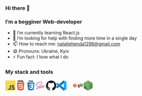 ### Hi there 👋

### I’m a begginer Web-developer
- 🌱 I’m currently learning React.js
- 🤔 I’m looking for help with finding more time in a single day
- 📫 How to reach me: nataliehenda1296@gmail.com
- 😄 Pronouns: Ukraine, Kyiv
- ⚡ Fun fact: I love what I do


### My stack and tools

<div class="conrainer" style="display: flex">
<img alight="left" alt="JavaScript" width="32" src="https://raw.githubusercontent.com/github/explore/80688e429a7d4ef2fca1e82350fe8e3517d3494d/topics/javascript/javascript.png"   style="max-width: 100%"/>
<img alight="left" alt="HTML" width="32" src="https://raw.githubusercontent.com/github/explore/80688e429a7d4ef2fca1e82350fe8e3517d3494d/topics/html/html.png"  style="max-width: 100%" />
<img alight="left" width="32" src="https://raw.githubusercontent.com/github/explore/80688e429a7d4ef2fca1e82350fe8e3517d3494d/topics/css/css.png" width="32" alt="Css" style="max-width: 100%"/>
<img alight="left" width="32" src="https://raw.githubusercontent.com/github/explore/80688e429a7d4ef2fca1e82350fe8e3517d3494d/topics/sass/sass.png" width="32" alt="SASS" style="max-width: 100%"/>

<img alight="left" width="32" src="https://raw.githubusercontent.com/github/explore/78df643247d429f6cc873026c0622819ad797942/topics/github/github.png" width="32" alt="Github" style="max-width: 100%"/>
<img alight="left" width="32" src="https://raw.githubusercontent.com/github/explore/80688e429a7d4ef2fca1e82350fe8e3517d3494d/topics/visual-studio-code/visual-studio-code.png" width="32" alt="visual-studio-code" style="padding-right: 20px;"/>
<img alight="left" width="32" src="https://raw.githubusercontent.com/github/explore/80688e429a7d4ef2fca1e82350fe8e3517d3494d/topics/git/git.png" width="32" alt="git" style="max-width: 100%"/>
<img alight="left" width="32" src="https://raw.githubusercontent.com/github/explore/80688e429a7d4ef2fca1e82350fe8e3517d3494d/topics/nodejs/nodejs.png" width="32" alt="nodejs" style="max-width: 100%"/>

</div>

